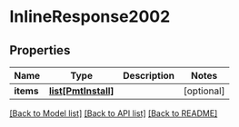 # InlineResponse2002

## Properties
Name | Type | Description | Notes
------------ | ------------- | ------------- | -------------
**items** | [**list[PmtInstall]**](PmtInstall.md) |  | [optional] 

[[Back to Model list]](../README.md#documentation-for-models) [[Back to API list]](../README.md#documentation-for-api-endpoints) [[Back to README]](../README.md)

